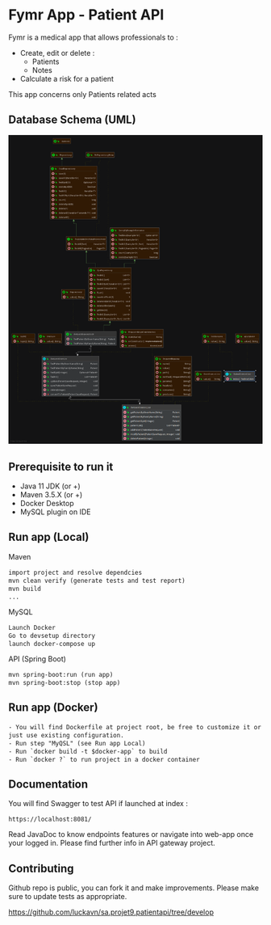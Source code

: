 # Fymr App - Patient API
Fymr is a medical app that allows professionals to : 
- Create, edit or delete :
    - Patients
    - Notes
- Calculate a risk for a patient
    
This app concerns only Patients related acts

## Database Schema (UML)

![](PatientAPI.png)

## Prerequisite to run it
- Java 11 JDK (or +)
- Maven 3.5.X (or +)
- Docker Desktop
- MySQL plugin on IDE

## Run app (Local)
Maven
```
import project and resolve dependcies
mvn clean verify (generate tests and test report)
mvn build
...
```

MySQL
```
Launch Docker
Go to devsetup directory
launch docker-compose up
```

API (Spring Boot)
```
mvn spring-boot:run (run app)
mvn spring-boot:stop (stop app)
```

## Run app (Docker)

```
- You will find Dockerfile at project root, be free to customize it or just use existing configuration.
- Run step "MyQSL" (see Run app Local)
- Run `docker build -t $docker-app` to build
- Run `docker ?` to run project in a docker container
```

## Documentation
You will find Swagger to test API if launched at index :
```
https://localhost:8081/
```

Read JavaDoc to know endpoints features or navigate into web-app once your logged in. 
Please find further info in API gateway project.

## Contributing
Github repo is public, you can fork it and make improvements.
Please make sure to update tests as appropriate.

https://github.com/luckavn/sa.projet9.patientapi/tree/develop
